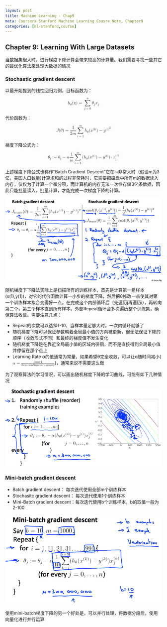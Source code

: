 ```yaml
---
layout: post
title: Machine Learning - Chap9
meta: Coursera Stanford Machine Learning Cousre Note, Chapter9
categories: [ml-stanford,course]
---
```


## Chapter 9: Learning With Large Datasets

当数据集很大时，进行梯度下降计算会带来较高的计算量。我们需要寻找一些其它的最优化算法来处理大数据的情况

### Stochastic gradient descent

以最开始提到的线性回归为例，目标函数为：

<math display="block">
<msub><mi>h</mi><mi>θ</mi></msub>
<mi>(x)</mi>
<mo>=</mo>
<munderover>
<mo>∑</mo>
<mrow>
  <mi>j</mi>
  <mo>=</mo>
  <mn>0</mn>
</mrow>
<mi>n</mi>
</munderover>
<msub><mi>θ</mi><mi>j</mi></msub>
<msub><mi>x</mi><mi>j</mi></msub>
</math>

代价函数为：

<math display="block">
  <mi>J</mi>
  <mo stretchy="false">(</mo>
  <mi>θ</mi>
  <mo stretchy="false">)</mo>
  <mo>=</mo>
<mstyle>
  <mfrac>
  <mn>1</mn>
  <mrow>
  <mn>2</mn>
  <mi>m</mi>
  </mrow>
  </mfrac>
</mstyle>
    <mstyle>
      <munderover>
        <mo>∑</mo>
        <mrow class="MJX-TeXAtom-ORD">
          <mi>i</mi>
          <mo>=</mo>
          <mn>1</mn>
        </mrow>
        <mi>m</mi>
      </munderover>
      <msup>
        <mfenced open="(" close=")">
          <mrow>
            <msub>
              <mi>h</mi>
              <mi>θ</mi>
            </msub>
            <mo stretchy="false">(</mo>
            <msup>
              <mi>x</mi>
              <mi>(i)</mi>
            </msup>
            <mo stretchy="false">)</mo>
            <mo>−</mo>
            <msup>
              <mi>y</mi>
              <mi>(i)</mi>
            </msup>
          </mrow>
        </mfenced>
        <mn>2</mn>
      </msup>
    </mstyle>
</math>

梯度下降公式为：

<math display="block">
<msub>
          <mi>θ</mi>
          <mn>j</mn>
        </msub>
        <mo>:=</mo>
        <msub>
          <mi>θ</mi>
          <mn>j</mn>
        </msub>
        <mo>−</mo>
        <mi>α</mi>
        <mfrac>
          <mn>1</mn>
          <mi>m</mi>
        </mfrac>
        <munderover>
          <mo movablelimits="false">∑</mo>
          <mrow class="MJX-TeXAtom-ORD">
            <mi>i</mi>
            <mo>=</mo>
            <mn>1</mn>
          </mrow>
          <mrow class="MJX-TeXAtom-ORD">
            <mi>m</mi>
          </mrow>
        </munderover>
        <mo stretchy="false">(</mo>
        <msub>
          <mi>h</mi>
          <mi>θ</mi>
        </msub>
        <mo stretchy="false">(</mo>
        <msup>
          <mi>x</mi>
          <mrow class="MJX-TeXAtom-ORD">
            <mo stretchy="false">(</mo>
            <mi>i</mi>
            <mo stretchy="false">)</mo>
          </mrow>
        </msup>
        <mo stretchy="false">)</mo>
        <mo>−</mo>
        <msup>
          <mi>y</mi>
          <mrow class="MJX-TeXAtom-ORD">
            <mo stretchy="false">(</mo>
            <mi>i</mi>
            <mo stretchy="false">)</mo>
          </mrow>
        </msup>
        <mo stretchy="false">)</mo>
        <mo>⋅</mo>
        <msubsup>
          <mi>x</mi>
          <mn>j</mn>
          <mrow class="MJX-TeXAtom-ORD">
            <mo stretchy="false">(</mo>
            <mi>i</mi>
            <mo stretchy="false">)</mo>
          </mrow>
        </msubsup>
</math> 

上述梯度下降公式也称作“Batch Gradient Descent”它在<math><mi>m</mi></math>非常大时（假设m为3亿，美国人口数量)计算求和的过程非常耗时，它需要把磁盘中所有m的数据读入内存，仅仅为了计算一个微分项，而计算机的内存无法一次性存储3亿条数据，因此只能批量读入，批量计算，才能完成一次梯度下降的计算。

![](/images/2017/09/ml-11-1.png)

随机梯度下下降法实际上是扫描所有的训练样本，首先是计算第一组样本(x(1),y(1))，对它的代价函数计算一小步的梯度下降，然后把θ修改一点使其对第一个训练样本拟合变得好一点。在完成这个内部循环后（先遍历j再遍历i），再转向第二个，第三个样本直到所有样本。外部Repeat循环会多次遍历整个训练集，确保算法收敛。需要注意几点：

- Repeat的次数可以选择1-10，当样本量足够大时，一次内循环就够了
- 随机梯度下降可以保证参数朝着全局最小值的方向被更新，但无法保证下降的顺序（收敛形式不同）和最终的梯度值不发生变化
- 随机梯度下降是在靠近全局最小值的区域内徘徊，而不是直接得到全局最小值并停留在那个点上
- Learning Rate α的值通常为常量，如果希望θ完全收敛，可以让α随时间减小( <math><mi>α</mi><mo>=</mo><mfrac><mtext>const1</mtext><mrow><mtext>iterationNumber</mtext><mo>+</mo><mtext>const2</mtext></mrow></mfrac></math>)，通常来说不需要这么做


为了观察算法的学习情况，可以画出随机梯度下降的学习曲线，可能有如下几种情况

![](/images/2017/09/ml-11-2.png)

### Mini-batch gradient descent

- Batch gradient descent： 每次迭代使用全部m个训练样本
- Stochasitc gradient descent： 每次迭代使用1个训练样本
- Mini-Batch gradient descent：每次迭代使用b个训练样本，b的取值一般为2-100

![](/images/2017/09/ml-11-3.png)

使用mini-batch梯度下降的另一个好处是，可以并行处理，将数据分段后，使用向量化进行并行运算
